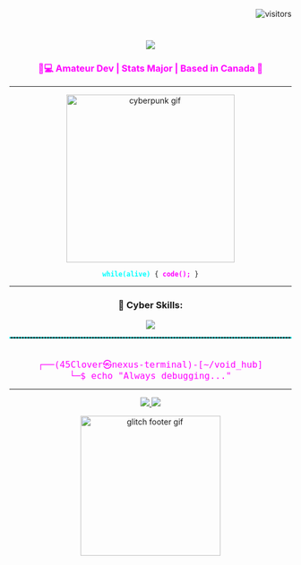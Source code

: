 <!-- Cyberpunk Visitor Badge -->
<p align="right">
  <img src="https://visitor-badge.laobi.icu/badge?page_id=45Clover.45Clover&color=9D00FF&style=flat-square" alt="visitors" />
</p>

<!-- Cyberpunk Typing Banner -->
<h1 align="center">
  <img src="https://readme-typing-svg.herokuapp.com?font=Orbitron&size=35&color=00FFFF&center=true&vCenter=true&width=600&height=70&lines=👁️+ACCESS+GRANTED...;Welcome+to+the+Grid%2C+Runner.;I+am+lebo...+⚡" />
</h1>

<!-- Cyberpunk Subtitle -->
<h3 align="center" style="color:#ff00ff">
  🧠💻 Amateur Dev | Stats Major | Based in Canada 🍁
</h3>

---

<!-- Glitchy Bio -->
<p align="center">
  <img src="https://media.giphy.com/media/v1.Y2lkPWVjZjA1ZTQ3NWE4a240b3N0a2J4bjZyOGhsZHNnZm9wODlrbWtibWNtc2VqeGh4cyZlcD12MV9naWZzX3NlYXJjaCZjdD1n/y0XAoHQPmv4CQ/giphy.gif" width="300" alt="cyberpunk gif">
</p>

<p align="center">
  <code><b style="color:#00FFFF">while(alive)</b> { <b style="color:#FF00FF">code();</b> }</code>
</p>

---

<!-- Cyberpunk Skill Icons -->
<h3 align="center">🧰 Cyber Skills:</h3>
<p align="center">
  <a href="https://skillicons.dev">
    <img src="https://skillicons.dev/icons?i=linux,py,github,git,vscode,bots,regex&theme=dark" />
  </a>
</p>

<!-- Cool Divider -->
<hr style="border: 1px dashed #00ffff;">

<!-- Terminal Quote -->
<pre align="center"><code style="font-size:16px; color:#FF00FF">
┌──(45Clover㉿nexus-terminal)-[~/void_hub]
└─$ echo "Always debugging..."
</code></pre>

---

<!-- Optional Links or Contacts -->
<p align="center">
  <a href="arasaka@email.com">
    <img src="https://img.shields.io/badge/Email-%23FF007F?style=for-the-badge&logo=gmail&logoColor=white"/>
  </a>
  <a href="https://github.com/45Clover">
    <img src="https://img.shields.io/badge/GitHub-%2300CED1?style=for-the-badge&logo=github&logoColor=white" />
  </a>
</p>

<!-- Cyberpunk GIF Footer -->
<p align="center">
  <img src="https://media.giphy.com/media/v1.Y2lkPWVjZjA1ZTQ3d21wajA2YzRlM3lsOTlzN2hhbDJpamp5ZGYzZTdpbmpiejZkdjlwNCZlcD12MV9naWZzX3NlYXJjaCZjdD1n/Ez7rofV94EpriTjQpq/giphy.gif" width="250px" alt="glitch footer gif">
</p>


